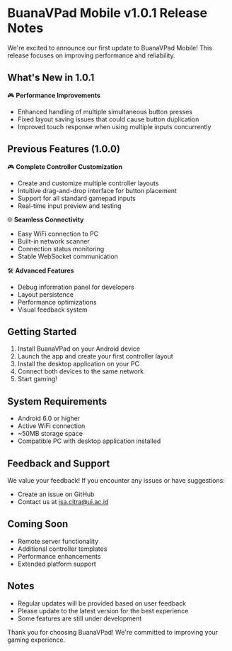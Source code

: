 # BuanaVPad Mobile v1.0.1 Release Notes

We're excited to announce our first update to BuanaVPad Mobile! This release focuses on improving performance and reliability.

## What's New in 1.0.1

🎮 **Performance Improvements**
- Enhanced handling of multiple simultaneous button presses
- Fixed layout saving issues that could cause button duplication
- Improved touch response when using multiple inputs concurrently

## Previous Features (1.0.0)

🎮 **Complete Controller Customization**
- Create and customize multiple controller layouts
- Intuitive drag-and-drop interface for button placement
- Support for all standard gamepad inputs
- Real-time input preview and testing

🌐 **Seamless Connectivity**
- Easy WiFi connection to PC
- Built-in network scanner
- Connection status monitoring
- Stable WebSocket communication

🛠️ **Advanced Features**
- Debug information panel for developers
- Layout persistence
- Performance optimizations
- Visual feedback system

## Getting Started

1. Install BuanaVPad on your Android device
2. Launch the app and create your first controller layout
3. Install the desktop application on your PC
4. Connect both devices to the same network
5. Start gaming!

## System Requirements

- Android 6.0 or higher
- Active WiFi connection
- ~50MB storage space
- Compatible PC with desktop application installed

## Feedback and Support

We value your feedback! If you encounter any issues or have suggestions:
- Create an issue on GitHub
- Contact us at isa.citra@ui.ac.id

## Coming Soon

- Remote server functionality
- Additional controller templates
- Performance enhancements
- Extended platform support

## Notes

- Regular updates will be provided based on user feedback
- Please update to the latest version for the best experience
- Some features are still under development

Thank you for choosing BuanaVPad! We're committed to improving your gaming experience.